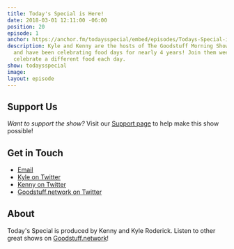 ```yaml
---
title: Today's Special is Here!
date: 2018-03-01 12:11:00 -06:00
position: 20
episode: 1
anchor: https://anchor.fm/todaysspecial/embed/episodes/Todays-Special-is-Here-e14la7/a-a2ifai
description: Kyle and Kenny are the hosts of The Goodstuff Morning Show on Goodstuff.network
  and have been celebrating food days for nearly 4 years! Join them weekdays as they
  celebrate a different food each day.
show: todaysspecial
image: 
layout: episode
---
```


## Support Us
*Want to support the show?* Visit our [Support page](https://goodstuff.network/support) to help make this show possible!

## Get in Touch
* [Email](mailto:kyle@goodstuff.network)
* [Kyle on Twitter](http://twitter.com/dogburps)
* [Kenny on Twitter](http://twitter.com/pizzarobotics)
* [Goodstuff.network on Twitter](http://twitter.com/goodstufffm)

## About
Today's Special is produced by Kenny and Kyle Roderick. Listen to other great shows on [Goodstuff.network](http://goodstuff.network/shows)!
